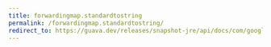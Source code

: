 ```yaml
---
title: forwardingmap.standardtostring
permalink: /forwardingmap.standardtostring/
redirect_to: https://guava.dev/releases/snapshot-jre/api/docs/com/google/common/collect/ForwardingMap.html#standardToString--
---
```

